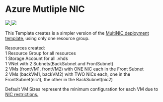 # Azure Mutliple NIC 


<a href="https://portal.azure.com/#create/Microsoft.Template/uri/https%3A%2F%2Fraw.githubusercontent.com%2Feldanielo%2FAzureMutltipleNic%2Fmaster%2FAzureMutltipleNic%2FTemplates%2Fazuredeploy.json" target="_blank">
    <img src="http://azuredeploy.net/deploybutton.png"/>
</a>
<a href="http://armviz.io/#/?load=https%3A%2F%2Fraw.githubusercontent.com%2Feldanielo%2FAzureMutltipleNic%2Fmaster%2FAzureMutltipleNic%2FTemplates%2Fazuredeploy.json" target="_blank">
    <img src="http://armviz.io/visualizebutton.png"/>
</a>
<p>
This Template creates is a simpler version of the <a href="https://azure.microsoft.com/en-us/documentation/articles/virtual-network-deploy-multinic-arm-template/">MultiNIC deployment template</a>, using only one resource group. 
</p>
Resources created: </br>
1 Resource Group for all resources </br>
1 Storage Account for all .vhds </br>
1 VNet with 2 Subnets(BackSubnet and FrontSubnet) </br>
2 VMs (frontVM1, frontVM2) with ONE NIC each in the Front Subnet</br>
2 VMs (backVM1, backVM2) with TWO NICs each, one in the FrontSubnet(nic1), the other in the BackSubnet(nic2)</br>

Default VM Sizes represent the minimum configuration for each VM due to <a href="https://azure.microsoft.com/en-us/documentation/articles/virtual-machines-size-specs/">NIC restrictions. </a>